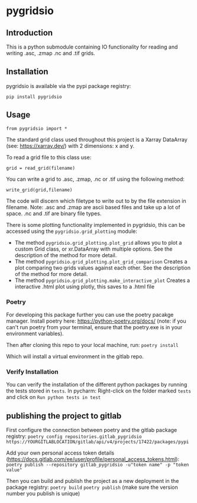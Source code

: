 # pygridsio



## Introduction

This is a python submodule containing IO functionality for reading and writing .asc, .zmap .nc and .tif grids.

## Installation

pygridsio is available via the pypi package registry:

`pip install pygridsio`

## Usage

`from pygridsio import *`

The standard grid class used throughout this project is a Xarray DataArray (see: https://xarray.dev/) with 2 dimensions: x and y.

To read a grid file to this class use:

`grid = read_grid(filename)`


You can write a grid to .asc, .zmap, .nc or .tif using the following method:

`write_grid(grid,filename)`

The code will discern which filetype to write out to by the file extension in filename. Note: .asc and .zmap are ascii based files and take up a lot of space. .nc and .tif are binary file types.


There is some plotting functionality implemented in pygridsio, this can be accessed using the `pygridsio.grid_plotting` module:
- The method `pygridsio.grid_plotting.plot_grid` allows you to plot a custom Grid class, or xr.DataArray with multiple options. See the description of the method for more detail.
- The method `pygridsio.grid_plotting.plot_grid_comparison` Creates a plot comparing two grids values against each other. See the description of the method for more detail.
- The method `pygridsio.grid_plotting.make_interactive_plot` Creates a interactive .html plot using plotly, this saves to a .html file

### Poetry
For developing this package further you can use the poetry pacakge manager.
Install poetry here: https://python-poetry.org/docs/ 
(note: if you can't run poetry from your terminal, ensure that the poetry.exe is in your environment variables).

Then after cloning this repo to your local machine, run:
`poetry install`

Which will install a virtual environment in the gitlab repo.

### Verify Installation
You can verify the installation of the different python packages by running the tests stored in `tests`. 
In pycharm: Right-click on the folder marked `tests` and click on `Run python tests in test`

## publishing the project to gitlab

First configure the connection between poetry and the gitlab package registry:
`poetry config repositories.gitlab_pygridsio https://YOURGITLABLOCATION/gitlab/api/v4/projects/17422/packages/pypi`

Add your own personal access token details (https://docs.gitlab.com/ee/user/profile/personal_access_tokens.html):
`poetry publish --repository gitlab_pygridsio -u"token name" -p "token value"`

Then you can build and publish the project as a new deployment in the package registry:
`poetry build`
`poetry publish`
(make sure the version number you publish is unique)